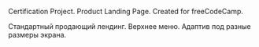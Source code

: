 Certification Project. 
Product Landing Page.
Created for freeCodeCamp.

Стандартный продающий лендинг. 
Верхнее меню.
Адаптив под разные размеры экрана.
